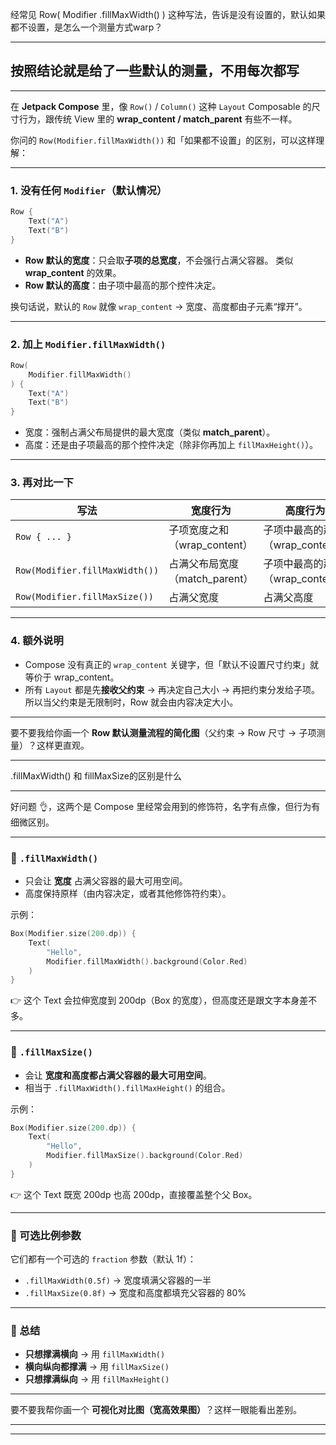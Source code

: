 
经常见 Row( Modifier .fillMaxWidth() ) 这种写法，告诉是没有设置的，默认如果都不设置，是怎么一个测量方式warp？

---------------------------------------------------------------------------------------------------------------------------
按照结论就是给了一些默认的测量，不用每次都写
---------------------------------------------------------------------------------------------------------------------------
---------------------------------------------------------------------------------------------------------------------------

在 **Jetpack Compose** 里，像 `Row()` / `Column()` 这种 `Layout` Composable 的尺寸行为，跟传统 View 里的 **wrap_content / match_parent** 有些不一样。

你问的 `Row(Modifier.fillMaxWidth())` 和「如果都不设置」的区别，可以这样理解：

---

### 1. 没有任何 `Modifier`（默认情况）

```kotlin
Row {
    Text("A")
    Text("B")
}
```

* **Row 默认的宽度**：只会取**子项的总宽度**，不会强行占满父容器。
  类似 **wrap_content** 的效果。
* **Row 默认的高度**：由子项中最高的那个控件决定。

换句话说，默认的 `Row` 就像 `wrap_content` → 宽度、高度都由子元素“撑开”。

---

### 2. 加上 `Modifier.fillMaxWidth()`

```kotlin
Row(
    Modifier.fillMaxWidth()
) {
    Text("A")
    Text("B")
}
```

* 宽度：强制占满父布局提供的最大宽度（类似 **match_parent**）。
* 高度：还是由子项最高的那个控件决定（除非你再加上 `fillMaxHeight()`）。

---

### 3. 再对比一下

| 写法                             | 宽度行为                  | 高度行为                   |
| ------------------------------ | --------------------- | ---------------------- |
| `Row { ... }`                  | 子项宽度之和（wrap_content）  | 子项中最高的那个（wrap_content） |
| `Row(Modifier.fillMaxWidth())` | 占满父布局宽度（match_parent） | 子项中最高的那个（wrap_content） |
| `Row(Modifier.fillMaxSize())`  | 占满父宽度                 | 占满父高度                  |

---

### 4. 额外说明

* Compose 没有真正的 `wrap_content` 关键字，但「默认不设置尺寸约束」就等价于 wrap_content。
* 所有 `Layout` 都是先**接收父约束** → 再决定自己大小 → 再把约束分发给子项。
  所以当父约束是无限制时，Row 就会由内容决定大小。

---

要不要我给你画一个 **Row 默认测量流程的简化图**（父约束 → Row 尺寸 → 子项测量）？这样更直观。

---------------------------------------------------------------------------------------------------------------------------

.fillMaxWidth() 和 fillMaxSize的区别是什么

---------------------------------------------------------------------------------------------------------------------------
好问题 👌，这两个是 Compose 里经常会用到的修饰符，名字有点像，但行为有细微区别。

---

### 🔹 `.fillMaxWidth()`

* 只会让 **宽度** 占满父容器的最大可用空间。
* 高度保持原样（由内容决定，或者其他修饰符约束）。

示例：

```kotlin
Box(Modifier.size(200.dp)) {
    Text(
        "Hello",
        Modifier.fillMaxWidth().background(Color.Red)
    )
}
```

👉 这个 Text 会拉伸宽度到 200dp（Box 的宽度），但高度还是跟文字本身差不多。

---

### 🔹 `.fillMaxSize()`

* 会让 **宽度和高度都占满父容器的最大可用空间**。
* 相当于 `.fillMaxWidth().fillMaxHeight()` 的组合。

示例：

```kotlin
Box(Modifier.size(200.dp)) {
    Text(
        "Hello",
        Modifier.fillMaxSize().background(Color.Red)
    )
}
```

👉 这个 Text 既宽 200dp 也高 200dp，直接覆盖整个父 Box。

---

### 🔹 可选比例参数

它们都有一个可选的 `fraction` 参数（默认 1f）：

* `.fillMaxWidth(0.5f)` → 宽度填满父容器的一半
* `.fillMaxSize(0.8f)` → 宽度和高度都填充父容器的 80%

---

### 🔹 总结

* **只想撑满横向** → 用 `fillMaxWidth()`
* **横向纵向都撑满** → 用 `fillMaxSize()`
* **只想撑满纵向** → 用 `fillMaxHeight()`

---

要不要我帮你画一个 **可视化对比图（宽高效果图）**？这样一眼能看出差别。


---------------------------------------------------------------------------------------------------------------------------
---------------------------------------------------------------------------------------------------------------------------